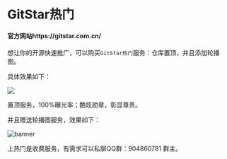 # GitStar热门

#### 官方网站https://gitstar.com.cn/

想让你的开源快速推广，可以购买`GitStar热门`服务：仓库置顶，并且添加轮播图。

具体效果如下：

![](https://wangsj.oss-cn-shanghai.aliyuncs.com/img/top.PNG)

置顶服务，100%曝光率；酷炫勋章，彰显尊贵。

并且赠送轮播图服务，效果如下：

![banner](https://wangsj.oss-cn-shanghai.aliyuncs.com/img/banner.gif)

上热门是收费服务，有需求可以私聊QQ群：904860781 群主。